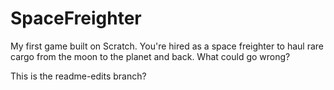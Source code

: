 # SpaceFreighter
My first game built on Scratch. You're hired as a space freighter to haul rare cargo from the moon to the planet and back. What could go wrong? 

This is the readme-edits branch?
